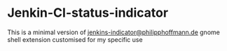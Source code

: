 Jenkin-CI-status-indicator
==========================

This is a minimal version of jenkins-indicator@philipphoffmann.de gnome shell extension customised for my specific use
